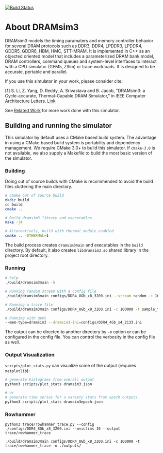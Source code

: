 [![Build Status](https://travis-ci.com/umd-memsys/DRAMsim3.svg?branch=master)](https://travis-ci.com/umd-memsys/DRAMsim3)

# About DRAMsim3

DRAMsim3 models the timing paramaters and memory controller behavior for several DRAM protocols such as DDR3, DDR4, LPDDR3, LPDDR4, GDDR5, GDDR6, HBM, HMC, STT-MRAM. It is implemented in C++ as an objected oriented model that includes a parameterized DRAM bank model, DRAM controllers, command queues and system-level interfaces to interact with a CPU simulator (GEM5, ZSim) or trace workloads. It is designed to be accurate, portable and parallel.
    
If you use this simulator in your work, please consider cite:

[1] S. Li, Z. Yang, D. Reddy, A. Srivastava and B. Jacob, "DRAMsim3: a Cycle-accurate, Thermal-Capable DRAM Simulator," in IEEE Computer Architecture Letters. [Link](https://ieeexplore.ieee.org/document/8999595)

See [Related Work](#related-work) for more work done with this simulator.


## Building and running the simulator

This simulator by default uses a CMake based build system.
The advantage in using a CMake based build system is portability and dependency management.
We require CMake 3.0+ to build this simulator.
If `cmake-3.0` is not available,
we also supply a Makefile to build the most basic version of the simulator.

### Building

Doing out of source builds with CMake is recommended to avoid the build files cluttering the main directory.

```bash
# cmake out of source build
mkdir build
cd build
cmake ..

# Build dramsim3 library and executables
make -j4

# Alternatively, build with thermal module enabled
cmake .. -DTHERMAL=1

```

The build process creates `dramsim3main` and executables in the `build` directory.
By default, it also creates `libdramsim3.so` shared library in the project root directory.

### Running

```bash
# help
./build/dramsim3main -h

# Running random stream with a config file
./build/dramsim3main configs/DDR4_8Gb_x8_3200.ini --stream random -c 100000 

# Running a trace file
./build/dramsim3main configs/DDR4_8Gb_x8_3200.ini -c 100000 -t sample_trace.txt

# Running with gem5
--mem-type=dramsim3 --dramsim3-ini=configs/DDR4_4Gb_x4_2133.ini

```

The output can be directed to another directory by `-o` option
or can be configured in the config file.
You can control the verbosity in the config file as well.

### Output Visualization

`scripts/plot_stats.py` can visualize some of the output (requires `matplotlib`):

```bash
# generate histograms from overall output
python3 scripts/plot_stats dramsim3.json

# or
# generate time series for a variety stats from epoch outputs
python3 scripts/plot_stats dramsim3epoch.json
```

### Rowhammer

```
python3 trace/rowhammer_trace.py --config ./configs/DDR4_8Gb_x8_3200.ini --nvictims 10 --output trace/rowhammer_trace

./build/dramsim3main configs/DDR4_8Gb_x8_3200.ini -c 100000 -t trace/rowhammer_trace -o ./outputs/

```








